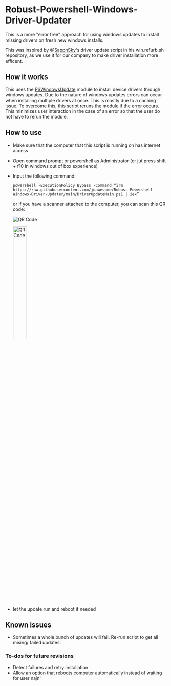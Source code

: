 # Robust-Powershell-Windows-Driver-Updater
This is a more "error free" approach for using windows updates to install missing drivers on fresh new windows installs.

This was inspired by @[SapphSky](https://github.com/SapphSky)'s driver update script in his win.refurb.sh repository, as we use it for our company to make driver installation more efficent. 

## How it works

This uses the [PSWindowsUpdate](https://www.powershellgallery.com/packages/pswindowsupdate) module to install device drivers through windows updates. Due to the nature of windows updates errors can occur when installing multiple drivers at once. This is mostly due to a caching issue. To overcome this, this script reruns the module if the error occurs. This minimizes user interaction in the case of an error so that the user do not have to rerun the module.

## How to use

* Make sure that the computer that this script is running on has internet access
* Open command prompt or powershell as Administrator (or jut press shift + f10 in windows out of box experience)
* Input the following command:

  
  ``` powershell -ExecutionPolicy Bypass -Command “irm https://raw.githubusercontent.com/joawesome/Robust-Powershell-Windows-Driver-Updater/main/DriverUpdateMain.ps1 | iex” ```
  
  or if you have a scanner attached to the computer, you can scan this QR code:

  ![QR Code](qr_command_image.png)

  <img src="aqr_command_image.png" alt="QR Code" width="30%">


* let the update run and reboot if needed

## Known issues
* Sometimes a whole bunch of updates will fail. Re-run script to get all mising/ failed updates.


### To-dos for future revisions
* Detect failures and retry installation
* Allow an option that reboots computer automatically instead of waiting for user najn'
